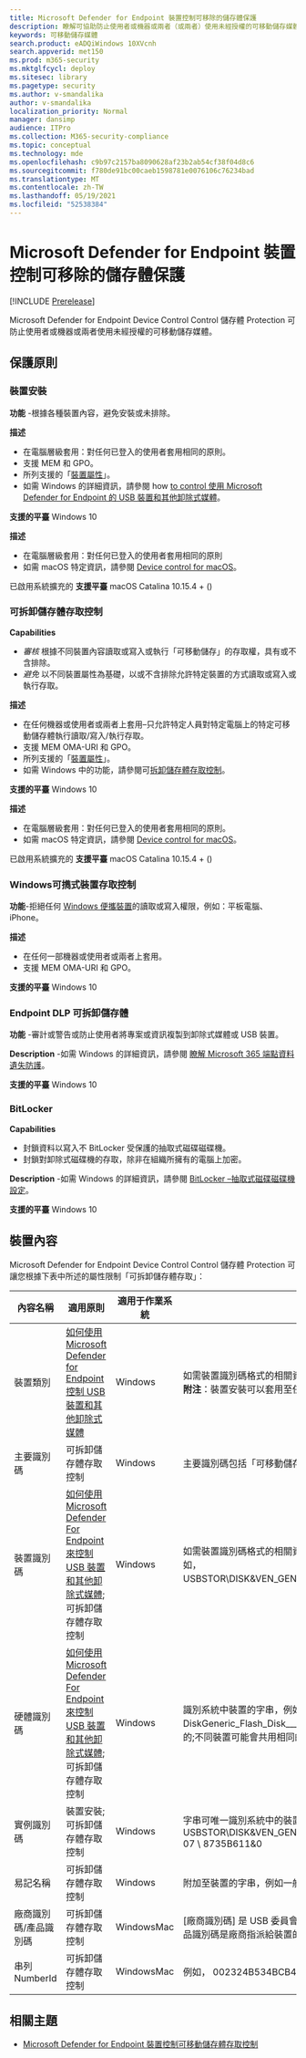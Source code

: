 ```yaml
---
title: Microsoft Defender for Endpoint 裝置控制可移除的儲存體保護
description: 瞭解可協助防止使用者或機器或兩者（或兩者）使用未經授權的可移動儲存媒體的功能
keywords: 可移動儲存媒體
search.product: eADQiWindows 10XVcnh
search.appverid: met150
ms.prod: m365-security
ms.mktglfcycl: deploy
ms.sitesec: library
ms.pagetype: security
ms.author: v-smandalika
author: v-smandalika
localization_priority: Normal
manager: dansimp
audience: ITPro
ms.collection: M365-security-compliance
ms.topic: conceptual
ms.technology: mde
ms.openlocfilehash: c9b97c2157ba8090628af23b2ab54cf38f04d8c6
ms.sourcegitcommit: f780de91bc00caeb1598781e0076106c76234bad
ms.translationtype: MT
ms.contentlocale: zh-TW
ms.lasthandoff: 05/19/2021
ms.locfileid: "52538384"
---
```

# <a name="microsoft-defender-for-endpoint-device-control-removable-storage-protection"></a>Microsoft Defender for Endpoint 裝置控制可移除的儲存體保護

[!INCLUDE [Prerelease](../includes/prerelease.md)]

Microsoft Defender for Endpoint Device Control Control 儲存體 Protection 可防止使用者或機器或兩者使用未經授權的可移動儲存媒體。

## <a name="protection-policies"></a>保護原則

### <a name="device-installation"></a>裝置安裝

**功能** -根據各種裝置內容，避免安裝或未排除。

**描述**
- 在電腦層級套用：對任何已登入的使用者套用相同的原則。
- 支援 MEM 和 GPO。
- 所列支援的「[裝置屬性](#device-properties)」。
- 如需 Windows 的詳細資訊，請參閱 how [to control 使用 Microsoft Defender for Endpoint 的 USB 裝置和其他卸除式媒體](control-usb-devices-using-intune.md)。

**支援的平臺** Windows 10

**描述**
- 在電腦層級套用：對任何已登入的使用者套用相同的原則
- 如需 macOS 特定資訊，請參閱 [Device control for macOS](mac-device-control-overview.md)。
 
已啟用系統擴充的 **支援平臺** macOS Catalina 10.15.4 + () 

### <a name="removable-storage-access-control"></a>可拆卸儲存體存取控制

**Capabilities**
- *審核* 根據不同裝置內容讀取或寫入或執行「可移動儲存」的存取權，具有或不含排除。
- *避免* 以不同裝置屬性為基礎，以或不含排除允許特定裝置的方式讀取或寫入或執行存取。

**描述**
- 在任何機器或使用者或兩者上套用–只允許特定人員對特定電腦上的特定可移動儲存體執行讀取/寫入/執行存取。
- 支援 MEM OMA-URI 和 GPO。
- 所列支援的「[裝置屬性](#device-properties)」。
- 如需 Windows 中的功能，請參閱可[拆卸儲存體存取控制](device-control-removable-storage-access-control.md)。

**支援的平臺** Windows 10

**描述**
- 在電腦層級套用：對任何已登入的使用者套用相同的原則。
- 如需 macOS 特定資訊，請參閱 [Device control for macOS](mac-device-control-overview.md)。
 
已啟用系統擴充的 **支援平臺** macOS Catalina 10.15.4 + () 

### <a name="windows-portable-device-access-control"></a>Windows可擕式裝置存取控制

**功能**-拒絕任何 [Windows 便攜裝置](/windows-hardware/drivers/portable/)的讀取或寫入權限，例如：平板電腦、iPhone。

**描述**
- 在任何一部機器或使用者或兩者上套用。
- 支援 MEM OMA-URI 和 GPO。

**支援的平臺** Windows 10

### <a name="endpoint-dlp-removable-storage"></a>Endpoint DLP 可拆卸儲存體

**功能** -審計或警告或防止使用者將專案或資訊複製到卸除式媒體或 USB 裝置。

**Description** -如需 Windows 的詳細資訊，請參閱 [瞭解 Microsoft 365 端點資料遺失防護](../../compliance/endpoint-dlp-learn-about.md)。

**支援的平臺** Windows 10

### <a name="bitlocker"></a>BitLocker 

**Capabilities**
- 封鎖資料以寫入不 BitLocker 受保護的抽取式磁碟磁碟機。
- 封鎖對卸除式磁碟機的存取，除非在組織所擁有的電腦上加密。
 
**Description** -如需 Windows 的詳細資訊，請參閱 [BitLocker –抽取式磁碟磁碟機設定](/mem/intune/protect/endpoint-security-disk-encryption-profile-settings)。

**支援的平臺** Windows 10

## <a name="device-properties"></a>裝置內容

Microsoft Defender for Endpoint Device Control Control 儲存體 Protection 可讓您根據下表中所述的屬性限制「可拆卸儲存體存取」：


|內容名稱  |適用原則  |適用于作業系統  |描述  |
|---------|---------|---------|---------|
|裝置類別    |     [如何使用 Microsoft Defender for Endpoint 控制 USB 裝置和其他卸除式媒體](control-usb-devices-using-intune.md)     |   Windows      |  如需裝置識別碼格式的相關資訊，請參閱 [device setup class](/windows-hardware/drivers/install/system-defined-device-setup-classes-available-to-vendors)。 **附注**：裝置安裝可以套用至任何裝置，而不只是可移動儲存裝置。       |
|主要識別碼   |     可拆卸儲存體存取控制    |   Windows      |      主要識別碼包括「可移動儲存」和「CD/DVD」。   |
|裝置識別碼     |  [如何使用 Microsoft Defender For Endpoint 來控制 USB 裝置和其他卸除式媒體](control-usb-devices-using-intune.md);可拆卸儲存體存取控制       |      Windows   |    如需裝置識別碼格式的相關資訊，請參閱 [標準的 USB 識別碼](/windows-hardware/drivers/install/standard-usb-identifiers)，例如，USBSTOR\DISK&VEN_GENERIC&PROD_FLASH_DISK&REV_8。      |
|硬體識別碼     |     [如何使用 Microsoft Defender For Endpoint 來控制 USB 裝置和其他卸除式媒體](control-usb-devices-using-intune.md);可拆卸儲存體存取控制    |     Windows    |    識別系統中裝置的字串，例如，USBSTOR \ DiskGeneric_Flash_Disk______8 07; **附注**：硬體識別碼不是唯一的;不同裝置可能會共用相同的值。|
|實例識別碼    | 裝置安裝;可拆卸儲存體存取控制     |     Windows    |   字串可唯一識別系統中的裝置，例如，USBSTOR\DISK&VEN_GENERIC&PROD_FLASH_DISK&REV_8 07 \ 8735B611&0      |
|易記名稱     |     可拆卸儲存體存取控制    |   Windows      |    附加至裝置的字串，例如一般快閃磁片 USB 裝置     |
|廠商識別碼/產品識別碼     |  可拆卸儲存體存取控制       |   WindowsMac      |     [廠商識別碼] 是 USB 委員會指派給廠商的四位數廠商程式碼。 產品識別碼是廠商指派給裝置的四位數產品碼;支援萬用字元。    |
|串列 NumberId     |     可拆卸儲存體存取控制    |      WindowsMac   |     例如， <SerialNumberId>002324B534BCB431B000058A</SerialNumberId>    |

## <a name="related-topic"></a>相關主題

- [Microsoft Defender for Endpoint 裝置控制可移動儲存體存取控制](device-control-removable-storage-access-control.md)

